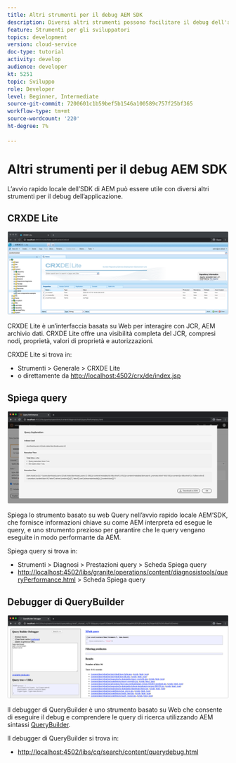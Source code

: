 ```yaml
---
title: Altri strumenti per il debug AEM SDK
description: Diversi altri strumenti possono facilitare il debug dell'avvio rapido locale dell'SDK AEM.
feature: Strumenti per gli sviluppatori
topics: development
version: cloud-service
doc-type: tutorial
activity: develop
audience: developer
kt: 5251
topic: Sviluppo
role: Developer
level: Beginner, Intermediate
source-git-commit: 7200601c1b59bef5b1546a100589c757f25bf365
workflow-type: tm+mt
source-wordcount: '220'
ht-degree: 7%

---
```



# Altri strumenti per il debug AEM SDK

L’avvio rapido locale dell’SDK di AEM può essere utile con diversi altri strumenti per il debug dell’applicazione.

## CRXDE Lite

![CRXDE Lite](./assets/other-tools/crxde-lite.png)

CRXDE Lite è un’interfaccia basata su Web per interagire con JCR, AEM archivio dati. CRXDE Lite offre una visibilità completa del JCR, compresi nodi, proprietà, valori di proprietà e autorizzazioni.

CRXDE Lite si trova in:

+ Strumenti > Generale > CRXDE Lite
+ o direttamente da [http://localhost:4502/crx/de/index.jsp](http://localhost:4502/crx/de/index.jsp)

## Spiega query

![Spiega query](./assets/other-tools/explain-query.png)

Spiega lo strumento basato su web Query nell’avvio rapido locale AEM’SDK, che fornisce informazioni chiave su come AEM interpreta ed esegue le query, e uno strumento prezioso per garantire che le query vengano eseguite in modo performante da AEM.

Spiega query si trova in:

+ Strumenti > Diagnosi > Prestazioni query > Scheda Spiega query
+ [http://localhost:4502/libs/granite/operations/content/diagnosistools/queryPerformance.html](http://localhost:4502/libs/granite/operations/content/diagnosistools/queryPerformance.html)  > Scheda Spiega query

## Debugger di QueryBuilder

![Debugger di QueryBuilder](./assets/other-tools/query-debugger.png)

Il debugger di QueryBuilder è uno strumento basato su Web che consente di eseguire il debug e comprendere le query di ricerca utilizzando AEM sintassi [QueryBuilder](https://experienceleague.adobe.com/docs/experience-manager-65/developing/platform/query-builder/querybuilder-api.html).

Il debugger di QueryBuilder si trova in:

+ [http://localhost:4502/libs/cq/search/content/querydebug.html](http://localhost:4502/libs/cq/search/content/querydebug.html)

